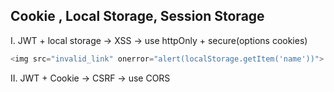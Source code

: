 ## Cookie , Local Storage, Session Storage

I. JWT + local storage -> XSS -> use httpOnly + secure(options cookies)

```js
<img src="invalid_link" onerror="alert(localStorage.getItem('name'))">
```

II. JWT + Cookie -> CSRF -> use CORS
